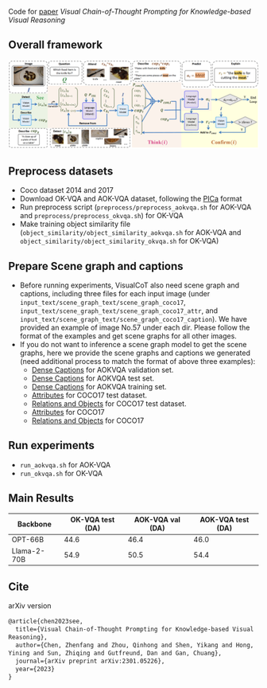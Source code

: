 Code for [paper](https://arxiv.org/abs/2301.05226) *Visual Chain-of-Thought Prompting for Knowledge-based Visual Reasoning*
## Overall framework
![framework](framework.png)

## Preprocess datasets
* Coco dataset 2014 and 2017
* Download OK-VQA and AOK-VQA dataset, following the [PICa](https://github.com/microsoft/PICa) format
* Run preprocess script (`preprocess/preprocess_aokvqa.sh` for AOK-VQA and `preprocess/preprocess_okvqa.sh`) for OK-VQA
* Make training object similarity file (`object_similarity/object_similarity_aokvqa.sh` for AOK-VQA and `object_similarity/object_similarity_okvqa.sh` for OK-VQA)
## Prepare Scene graph and captions
* Before running experiments, VisualCoT also need scene graph and captions, including three files for each input image (under `input_text/scene_graph_text/scene_graph_coco17`, `input_text/scene_graph_text/scene_graph_coco17_attr`, and `input_text/scene_graph_text/scene_graph_coco17_caption`). We have provided an example of image No.57 under each dir. Please follow the format of the examples and get scene graphs for all other images.
* If you do not want to inference a scene graph model to get the scene graphs, here we provide the scene graphs and captions we generated (need additional process to match the format of above three examples):
  * [Dense Captions](https://connecthkuhk-my.sharepoint.com/:u:/g/personal/u3004417_connect_hku_hk/EXEt5csE_QdOmbnsTO-nGV0BBdYCZOR02RSMTjPUqb9rKg?e=JaauMJ) for AOKVQA validation set.
  * [Dense Captions](https://connecthkuhk-my.sharepoint.com/:u:/g/personal/u3004417_connect_hku_hk/ESGWoKHJzztBm93WolMXZ5wB-zT1_Ke04ZrEl28PeiV6_Q?e=dBsfGz) for AOKVQA test set.
  * [Dense Captions](https://connecthkuhk-my.sharepoint.com/:u:/g/personal/u3004417_connect_hku_hk/EWp9Uez63_RGokjmYxf1Y30BUVCOeWHfXW0UaLHcguHSNg?e=HL48If) for AOKVQA training set.
  * [Attributes](https://connecthkuhk-my.sharepoint.com/:u:/g/personal/u3004417_connect_hku_hk/EXr9OBbMQZpIqzjGiMNEEQoB2Hf6cUQ8pdMr9WVzMN8Kgg?e=6ag5Q9) for COCO17 test dataset.
  * [Relations and Objects](https://connecthkuhk-my.sharepoint.com/:u:/g/personal/u3004417_connect_hku_hk/EQhrPTf8w9FDs2RydtfKH6kBYbi9aIU_b7iNgJ3ryzcH_w?e=WLJMYN) for COCO17 test dataset.
  * [Attributes](https://connecthkuhk-my.sharepoint.com/:f:/g/personal/u3004417_connect_hku_hk/EtgkHlLUW9dFuugco63C7ZoB7KSsxx-YpDHEZ6JLjp2gNQ?e=ALLWeu) for COCO17
  * [Relations and Objects](https://connecthkuhk-my.sharepoint.com/:u:/g/personal/u3004417_connect_hku_hk/ERydz2RGCSpCgFOcFqK-okYBTqBb-dHqZmT0WEWNGpQShw?e=h1ADHR) for COCO17
## Run experiments
* `run_aokvqa.sh` for AOK-VQA
* `run_okvqa.sh` for OK-VQA
## Main Results
| Backbone    | OK-VQA test (DA) | AOK-VQA val (DA) | AOK-VQA test (DA) |
|-------------|------------------|------------------|-------------------|
| OPT-66B     | 44.6             | 46.4             | 46.0              |
| Llama-2-70B | 54.9             | 50.5             | 54.4              |
## Cite
arXiv version
```
@article{chen2023see,
  title={Visual Chain-of-Thought Prompting for Knowledge-based Visual Reasoning},
  author={Chen, Zhenfang and Zhou, Qinhong and Shen, Yikang and Hong, Yining and Sun, Zhiqing and Gutfreund, Dan and Gan, Chuang},
  journal={arXiv preprint arXiv:2301.05226},
  year={2023}
}
```
